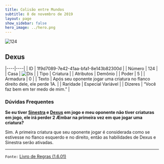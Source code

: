 ```yaml
---
title: Colisão entre Mundos
subtitle: 8 de novembro de 2019
layout: page
show_sidebar: false
hero_image: ../hero.png
---
```


![124](https://cdn.keyforgegame.com/media/card_front/pt/452_124_9HW3HWM49XWQ_pt.png)

## Dexus

|----|----|
| ID | 1f9d7089-7e42-41aa-bfa1-8e143b82300d |
| Número | 124 |
| Casa | ![Dis](https://archonarcana.com/images/thumb/e/e8/Dis.png/22px-Dis.png "Dis") |
| Tipo | Criatura |
| Atributos | Demônio |
| Poder | 5 |
| Armadura | 0 |
| Texto | Após seu oponente jogar uma criatura no flanco direito dele, ele perde 1A. |
| Raridade | Especial Variável |
| Dizeres | “Você faz bem em ter medo de mim.” |

### Dúvidas Frequentes

**Se eu tiver [Sinestra](/mm/047) e [Dexus](/mm/054) em jogo e meu
oponente não tiver criaturas em jogo, ele irá perder 2 Æmbar na
primeira vez em que jogar uma criatura?**

Sim. A primeira criatura que seu oponente jogar é considerada como se
estivesse no flanco esquerdo e no direito, então as habilidades de Dexus
e Sinestra serão ativadas.

<hr/>

`Fonte:` [Livro de Regras (1.6.01)](https://drive.google.com/open?id=1YNhLKUC0xfriiMwFYpDu1Go3zPJw6gYo)
